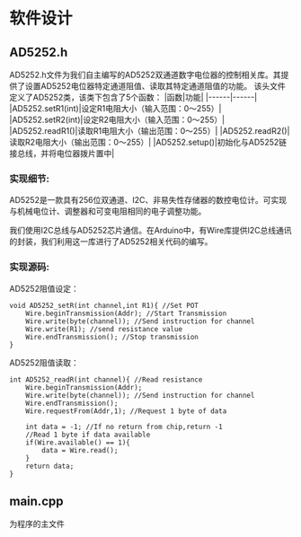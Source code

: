 软件设计
=============
## AD5252.h
AD5252.h文件为我们自主编写的AD5252双通道数字电位器的控制相关库。其提供了设置AD5252电位器特定通道阻值、读取其特定通道阻值的功能。
该头文件定义了AD5252类，该类下包含了5个函数：
|函数|功能|
|------|------|
|AD5252.setR1(int)|设定R1电阻大小（输入范围：0～255）|
|AD5252.setR2(int)|设定R2电阻大小（输入范围：0～255）|
|AD5252.readR1()|读取R1电阻大小（输出范围：0～255）|
|AD5252.readR2()|读取R2电阻大小（输出范围：0～255）|
|AD5252.setup()|初始化与AD5252链接总线，并将电位器拨片置中|

### 实现细节:
AD5252是一款具有256位双通道、I2C、非易失性存储器的数控电位计。可实现与机械电位计、调整器和可变电阻相同的电子调整功能。


我们使用I2C总线与AD5252芯片通信。在Arduino中，有Wire库提供I2C总线通讯的封装，我们利用这一库进行了AD5252相关代码的编写。

### 实现源码:
AD5252阻值设定：
```c/c++
void AD5252_setR(int channel,int R1){ //Set POT
	Wire.beginTransmission(Addr); //Start Transmission
	Wire.write(byte(channel)); //Send instruction for channel
	Wire.write(R1); //send resistance value
	Wire.endTransmission(); //Stop transmission
}
```

AD5252阻值读取：
```C/c++
int AD5252_readR(int channel){ //Read resistance
    Wire.beginTransmission(Addr);
    Wire.write(byte(channel)); //Send instruction for channel
    Wire.endTransmission();
    Wire.requestFrom(Addr,1); //Request 1 byte of data

    int data = -1; //If no return from chip,return -1
    //Read 1 byte if data available 
    if(Wire.available() == 1){
        data = Wire.read();
    }
    return data;
}
```


## main.cpp

为程序的主文件